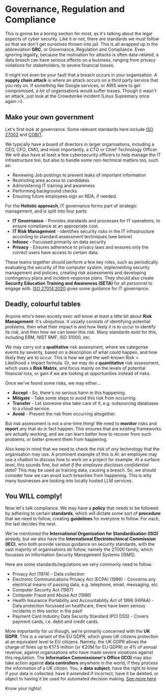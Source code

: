 # Governance, Regulation and Compliance

This is gonna be a boring section for most, as it's talking about the legal aspects of cyber security. Like it or not, there are standards we must follow so that we don't get ourselves thrown into jail. This is all wrapped up in the abbreviation **GRC**, or Governance, Regulation and Compliance. Even ignoring legality, because the motivation for attacks is often data-related, a data breach can have serious effects on a business, ranging from privacy violations for stakeholders, to severe financial losses.

It might not even be your fault that a breach occurs in your organisation. A **supply chain attack** is where an attack occurs on a third party service that you rely on. If something like Google services, or AWS were to get compromised, *a lot* of organisations would suffer losses. Though it wasn't an attack, just look at the Crowdstrike incident (Linux Supremacy once again :fire:).

## Make your own government

Let's first look at governance. Some relevant standards here include [ISO 27002](https://www.iso.org/obp/ui/en/#iso:std:iso-iec:27002:ed-3:v2:en) and [COBIT](https://www.isaca.org/resources/cobit).

We typically have a board of directors in larger organisations, including a CEO, CFO, CMO, and most importantly, a CTO or Chief Technology Officer. We will also have at least a few cybersecurity officers to help manage the IT infrastructure too, but also to handle some non-technical matters too, such as:

- Reviewing Job postings to prevent leaks of important information
- Restricting area access to candidates
- Administering IT training and awareness
- Performing background checks
- Ensuring future employees sign an NDA, if needed.

For the **Holistic approach**, IT governance forms part of strategic management, and is split into four parts:

- **IT Governance** - Provides standards and processes for IT operations, to ensure compliance at an appropriate cost.
- **IT Risk Management** - Identifies security risks in the IT infrastructure according to standard assessment techniques (see below)
- **Infosec** - Focussed primarily on data security
- **Privacy** - Ensures adherence to privacy laws and ensures only the correct users have access to certain data.

These teams together should perform a few key roles, such as periodically evaluating the security of the computer system, implementing security management and policies, creating risk assessments and developing contingency plans and incident-response plans. They should also create **Security Education Training and Awareness (SETA)** for all personnel to engage with. [ISO 27014:2020](https://www.iso.org/standard/74046.html) gives some guidance for IT governance.

## Deadly, colourful tables

Anyone who's been society exec will know at least a little bit about **Risk Management**: it's ubiquitous. It usually consists of identifying potential problems, then what their impact is and how likely it is to occur to identify its *risk*, and then how we can lower this risk. Many standards exist for this, including ERM, NIST RMF, ISO 31000, etc.

We may carry out a **qualitative** risk assessment, where we categorise events by severity, based on a description of what could happen, and how likely they are to occur. This is how we get the well-known $\text{Risk} = \text{Likelihood} \times \text{Impact}$ formula. Or, we may do a **quantitative** risk assessment, which uses a **Risk Matrix**, and focus mainly on the levels of potential financial loss, or gain if we are looking at opportunities instead of risks.

Once we've found some risks, we may either...

- **Accept** - So, there's no serious harm in this happening.
- **Mitigate** - Take some steps to avoid this risk from occurring.
- **Transfer** - Let someone else take care of it, e.g. outsourcing databases to a cloud service.
- **Avoid** - Prevent the risk from occurring altogether.

But risk assessment is not a one-time thing! We need to **monitor** risks and **report** any that do in fact happen. This ensures that are existing frameworks are actually working, and we can learn better how to recover from such problems, or better prevent them from happening.

Also keep in mind that we need to check the risk of *any* technology that the organisation may use. A prominent example of this is AI: an employee may use a chatbot to discuss how to work on a project for example. At a surface level, this sounds fine, but *what if the employee discloses confidential data*? This may be used as training data, causing a breach. So, we should consider how we can avoid such breaches from happening. This is why many businesses are looking into locally hosted LLM services.

## You WILL comply!

Now let's talk compliance. We may have a **policy** that needs to be followed by adhering to certain **standards**, which will dictate some sort of **procedure** that we need to follow, creating **guidelines** for everyone to follow. For each, the last decides the next.

We've mentioned the **International Organisation for Standardisation (ISO)** already, but we also have the **International Electrotechincal Commission (IEC)**, who both provide various guidance on security standards, with the vast majority of organisations do follow, namely the 27000 family, which focusses on Information Security Management Systems (ISMS).

Here are some standards/regulations we very commonly need to follow.

- Privacy Act (1974) - Data collection
- Electronic Communications Privacy Act (ECPA) (1986) - Concerns any electrical means of passing data, e.g. telephone, email, messaging, etc.
- Computer Security Act (1987)
- Computer Fraud and Abuse Act (1986)
- Health Insurance Portability and Accountability Act of 1996 (HIPAA) - Data protection focussed on healthcare, there have been serious incidents in this sector in the past!
- Payment Card Industry Data Security Standard (PCI DSS) - Covers payment cards, i.e. debit and credit cards.

More importantly for us though, we're primarily concerned with the **UK GDPR**. This is a variant of the EU GDPR, which gives UK citizens protection at an equivalent level to EU citizens. Namely, the UK GDPR allows the charge of fines up to €17.5 million (or €20M for EU GDPR) or 4% of annual revenue, against organisations who have made severe violations against this regulation. The **Information Commissioner's Office (ICO)** may also take action against **data controllers** anywhere in the world, if they process the information of a UK citizen. You, a **data subject**, have the right to know if your data is collected, have it amended if incorrect, have it be deleted, or object to having it be used for automated decision making. [See more here](https://www.gov.uk/government/publications/data-subject-rights/data-subject-rights)

Know your rights!